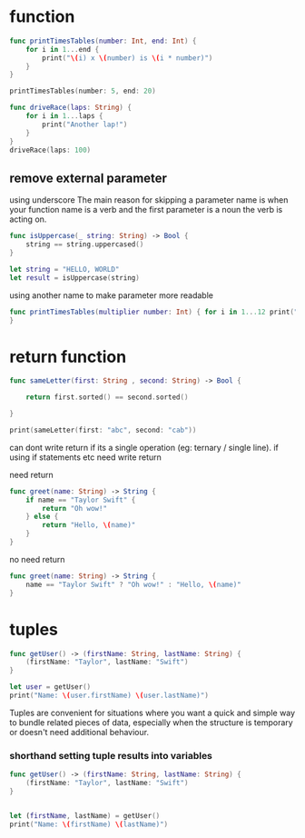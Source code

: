# function

```swift
func printTimesTables(number: Int, end: Int) {
    for i in 1...end {
        print("\(i) x \(number) is \(i * number)")
    }
}

printTimesTables(number: 5, end: 20)
```

```swift
func driveRace(laps: String) {
	for i in 1...laps {
		print("Another lap!")
	}
}
driveRace(laps: 100)
```

## remove external parameter

using underscore
The main reason for skipping a parameter name is when your function name is a verb and the first parameter is a noun the verb is acting on.
```swift
func isUppercase(_ string: String) -> Bool {
    string == string.uppercased()
}

let string = "HELLO, WORLD"
let result = isUppercase(string)
```

using another name to make parameter more readable
``` swift
func printTimesTables(multiplier number: Int) { for i in 1...12 print("\(i) x \(number) is \(i * number)") } } printTimesTables(multiplier: 5)
}
```

# return function
```swift
func sameLetter(first: String , second: String) -> Bool {

    return first.sorted() == second.sorted()

}

print(sameLetter(first: "abc", second: "cab"))
```

can dont write return if its a single operation (eg: ternary / single line). if using if statements etc need write return

need return
```swift
func greet(name: String) -> String {
    if name == "Taylor Swift" {
        return "Oh wow!"
    } else {
        return "Hello, \(name)"
    }
}
```

no need return 
```swift
func greet(name: String) -> String {
    name == "Taylor Swift" ? "Oh wow!" : "Hello, \(name)"
}
```


# tuples

```swift
func getUser() -> (firstName: String, lastName: String) {
    (firstName: "Taylor", lastName: "Swift")
}

let user = getUser()
print("Name: \(user.firstName) \(user.lastName)")
```

Tuples are convenient for situations where you want a quick and simple way to bundle related pieces of data, especially when the structure is temporary or doesn't need additional behaviour.

### shorthand setting tuple results into variables
```swift
func getUser() -> (firstName: String, lastName: String) {
    (firstName: "Taylor", lastName: "Swift")
}
```
```swift

let (firstName, lastName) = getUser()
print("Name: \(firstName) \(lastName)")
```
